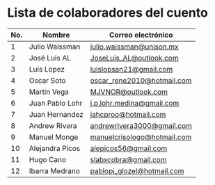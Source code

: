 # Lista de colaboradores del cuento

| No.  |  Nombre                  |  Correo electrónico                       |
|------|--------------------------|-------------------------------------------|
| 1    | Julio Waissman           | julio.waissman@unison.mx                  |
| 2    | José Luis AL             | JoseLuis_AL@outlook.com                   |
| 3   | Luis Lopez               | luislopsan21@gmail.com                    |
| 4   | Oscar Soto               | oscar_rene2010@hotmail.com                |
| 5    | Martin Vega              | MJVNOR@outlook.com                        |
| 6    |Juan Pablo Lohr           | j.p.lohr.medina@gmail.com                 |
| 7    |Juan Hernandez            | jahcproo@hotmail.com                      |
| 8    | Andrew Rivera            | andrewrivera3000@gmail.com                |
| 9    | Manuel Monge             | manuelcrisologo@hotmail.com               |
| 10   | Alejandra Picos          | alepicos56@gmail.com                      |
| 11   | Hugo Cano               | slabxcobra@gmail.com                      |
| 12   | Ibarra Medrano          | pablopj_glozel@hotmail.com                |
